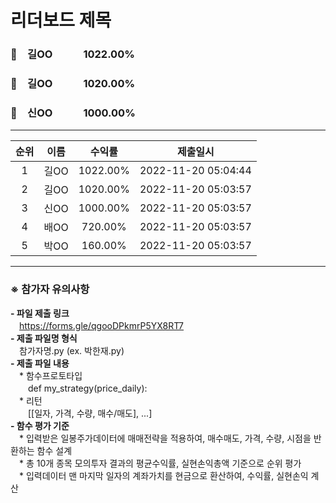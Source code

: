 # 리더보드 제목
### 🥇　길OO　　　1022.00%
### 🥈　길OO　　　1020.00%
### 🥉　신OO　　　1000.00%
___
| 순위 | 이름 | 수익률 | 제출일시 |
|:----:|:----:|:-----:|:----:|
| 1 | 길OO | 1022.00% | 2022-11-20 05:04:44 |
| 2 | 길OO | 1020.00% | 2022-11-20 05:03:57 |
| 3 | 신OO | 1000.00% | 2022-11-20 05:03:57 |
| 4 | 배OO | 720.00% | 2022-11-20 05:03:57 |
| 5 | 박OO | 160.00% | 2022-11-20 05:03:57 |


---
### ※ **참가자 유의사항**<br>
**- 파일 제출 링크** <br>
　https://forms.gle/qgooDPkmrP5YX8RT7 <br>
**- 제출 파일명 형식**<br>
　참가자명.py (ex. 박한재.py)<br>
**- 제출 파일 내용**<br>
　* 함수프로토타입 <br>
　　def my_strategy(price_daily): <br>
　* 리턴 <br>
　　[[일자, 가격, 수량, 매수/매도], ...] <br>
**- 함수 평가 기준**<br>
　* 입력받은 일봉주가데이터에 매매전략을 적용하여, 매수매도, 가격, 수량, 시점을 반환하는 함수 설계 <br>
　* 총 10개 종목 모의투자 결과의 평균수익률, 실현손익총액 기준으로 순위 평가 <br>
　* 입력데이터 맨 마지막 일자의 계좌가치를 현금으로 환산하여, 수익률, 실현손익 계산 <br>
